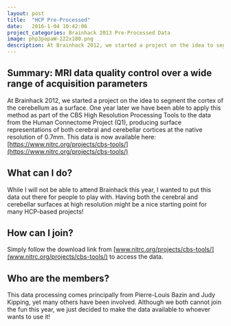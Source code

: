 ```yaml
---
layout: post
title:  "HCP Pre-Processed"
date:   2016-1-04 10:42:06
project_categories: Brainhack 2013 Pre-Processed Data
image: php3popaW-222x180.png
description: At Brainhack 2012, we started a project on the idea to segment the cortex of the cerebellum as a surface.
---
```

## Summary: MRI data quality control over a wide range of acquisition parameters
At Brainhack 2012, we started a project on the idea to segment the cortex of the cerebellum as a surface. One year later we have been able to apply this method as part of the CBS High Resolution Processing Tools to the data from the Human Connectome Project (Q1), producing surface representations of both cerebral and cerebellar cortices at the native resolution of 0.7mm. This data is now available here: [https://www.nitrc.org/projects/cbs-tools/](https://www.nitrc.org/projects/cbs-tools/)

## What can I do?  
While I will not be able to attend Brainhack this year, I wanted to put this data out there for people to play with. Having both the cerebral and cerebellar surfaces at high resolution might be a nice starting point for many HCP-based projects!

## How can I join?
Simply follow the download link from [www.nitrc.org/projects/cbs-tools/](www.nitrc.org/projects/cbs-tools/) to access the data.

## Who are the members?
This data processing comes principally from Pierre-Louis Bazin and Judy Kipping, yet many others have been involved. Although we both cannot join the fun this year, we just decided to make the data available to whoever wants to use it!
